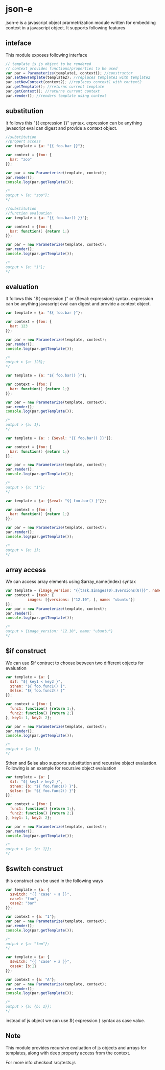 # json-e
json-e is a javascript object prarmetrization module written for embedding context in a javascript object. It supports 
following features

## inteface

This module exposes following interface

```javascript
// template is js object to be rendered
// context provides functions/properties to be used
var par = Parameterize(template1, context1); //constructor
par.setNewTemplate(template2); //replaces template1 with template2
par.setNewContext(context2); //replaces context1 with context2
par.getTemplate(); //returns current template
par.getContext(); //returns current context
par.render(); //renders template using context
```

## substitution
It follows this "{{ expression }}" syntax. expression can be anything javascript eval can
digest and provide a context object.

```javascript
//substitution
//propert access
var template = {a: "{{ foo.bar }}"};

var context = {foo: {
  bar: "zoo"
}};

var par = new Parameterize(template, context);
par.render();
console.log(par.getTemplate());

/*
output > {a: "zoo"};
*/
```

```javascript
//substitution
//function evaluation
var template = {a: "{{ foo.bar() }}"};

var context = {foo: {
  bar: function() {return 1;}
}};

var par = new Parameterize(template, context);
par.render();
console.log(par.getTemplate());

/*
output > {a: "1"};
*/
```


## evaluation

It follows this "${ expression }" or {$eval: expression} syntax. expression can be anything javascript eval can
digest and provide a context object.

```javascript
var template = {a: "${ foo.bar }"};

var context = {foo: {
  bar: 123
}};

var par = new Parameterize(template, context);
par.render();
console.log(par.getTemplate());

/*
output > {a: 123};
*/
```

```javascript
var template = {a: "${ foo.bar() }"};

var context = {foo: {
  bar: function() {return 1;}
}};

var par = new Parameterize(template, context);
par.render();
console.log(par.getTemplate());

/*
output > {a: 1};
*/
```

```javascript
var template = {a: : {$eval: "{{ foo.bar() }}"}};

var context = {foo: {
  bar: function() {return 1;}
}};

var par = new Parameterize(template, context);
par.render();
console.log(par.getTemplate());

/*
output > {a: "1"};
*/
```

```javascript
var template = {a: {$eval: "${ foo.bar() }"}};

var context = {foo: {
  bar: function() {return 1;}
}};

var par = new Parameterize(template, context);
par.render();
console.log(par.getTemplate());

/*
output > {a: 1};
*/
```



## array access

We can access array elements using $array_name(index) syntax

```javascript
var template = {image_version: "{{task.$images(0).$versions(0)}}", name: "{{task.$images(0).name}}"};
var context = {task: {
          images: [{versions: ["12.10", ], name: "ubuntu"}]
}};
var par = new Parameterize(template, context);
par.render();
console.log(par.getTemplate());

/*
output > {image_version: "12.10", name: "ubuntu"}
*/
```



## $if construct

We can use $if contruct to choose between two different objects for evaluation


```javascript
var template = {a: {
  $if: "${ key1 < key2 }",
  $then: "${ foo.func1() }",
  $else: "${ foo.func2() }"
}};

var context = {foo: {
  func1: function() {return 1;},
  func2: function() {return 2;}
}, key1: 1, key2: 2};

var par = new Parameterize(template, context);
par.render();
console.log(par.getTemplate());

/*
output > {a: 1};
*/
```

$then and $else also supports substitution and recursive object evaluation. Following is an example for recursive object evaluation

```javascript
var template = {a: {
  $if: "${ key1 > key2 }",
  $then: {b: "${ foo.func1() }"},
  $else: {b: "${ foo.func2() }"}
}};

var context = {foo: {
  func1: function() {return 1;},
  func2: function() {return 2;}
}, key1: 1, key2: 2};

var par = new Parameterize(template, context);
par.render();
console.log(par.getTemplate());

/*
output > {a: {b: 1}};
*/
```

## $switch construct
this construct can be used in the following ways

```javascript
var template = {a: {
  $switch: "{{ 'case' + a }}",
  case1: "foo",
  case2: "bar"
}};

var context = {a: "1"};
var par = new Parameterize(template, context);
par.render();
console.log(par.getTemplate());

/*
output > {a: "foo"};
*/
```

```javascript
var template = {a: {
  $switch: "{{ 'case' + a }}",
  caseA: {b:1}
}};

var context = {a: "A"};
var par = new Parameterize(template, context);
par.render();
console.log(par.getTemplate());

/*
output > {a: {b: 1}};
*/
```

instead of js object we can use ${ expression } syntax as case value.

## Note

This module provides recursive evaluation of js objects and arrays for templates,
along with deep property access from the context.

For more info checkout src/tests.js

